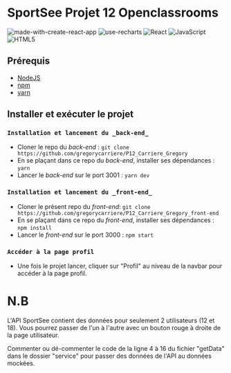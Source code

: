 # SportSee Projet 12 Openclassrooms

![made-with-create-react-app](https://user-images.githubusercontent.com/75996200/162953332-33d7bd5c-9534-48f7-98e6-62a9be776271.svg)
![use-recharts](https://user-images.githubusercontent.com/75996200/162954385-31727a91-f0ec-4215-8669-7615c4c9dd09.svg)
![React](https://img.shields.io/badge/react-%2320232a.svg?style=for-the-badge&logo=react&logoColor=%2361DAFB)
![JavaScript](https://img.shields.io/badge/javascript-%23323330.svg?style=for-the-badge&logo=javascript&logoColor=%23F7DF1E)
![HTML5](https://img.shields.io/badge/html5-%23E34F26.svg?style=for-the-badge&logo=html5&logoColor=white)


##  Prérequis

- [NodeJS](https://nodejs.org/en/)
- [npm](https://www.npmjs.com/)
- [yarn](https://yarnpkg.com/getting-started/install)

## Installer et exécuter le projet

### `Installation et lancement du _back-end_`

- Cloner le repo du _back-end_ : `git clone https://github.com/gregorycarriere/P12_Carriere_Gregory`
- En se plaçant dans ce repo du _back-end_, installer ses dépendances : `yarn`
- Lancer le _back-end_ sur le port 3001 : `yarn dev`

### `Installation et lancement du _front-end_`

- Cloner le présent repo du _front-end_: `git clone https://github.com/gregorycarriere/P12_Carriere_Gregory_front-end`
- En se plaçant dans ce repo du _front-end_, installer ses dépendances : `npm install`
- Lancer le _front-end_ sur le port 3000 : `npm start`

### `Accéder à la page profil`
- Une fois le projet lancer, cliquer sur "Profil" au niveau de la navbar pour accéder à la page profil.

# N.B

L'API SportSee contient des données pour seulement 2 utilisateurs (12 et 18). Vous pourrez passer de l'un à l'autre avec un bouton rouge à droite de la page utilisateur.

Commenter ou dé-commenter le code de la ligne 4 à 16 du fichier "getData" dans le dossier "service" pour passer des données de l'API au données mockées.
